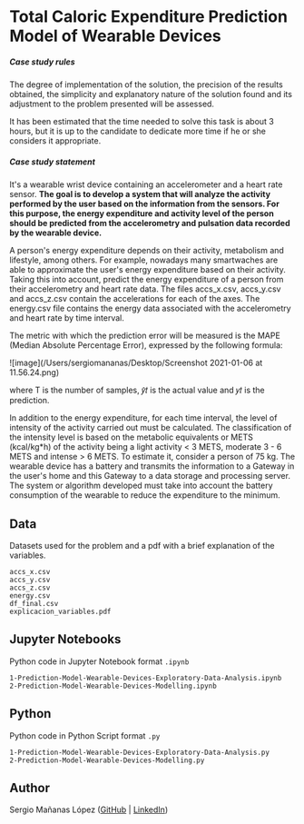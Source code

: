 # Total Caloric Expenditure Prediction Model of Wearable Devices

##### Case study rules
The degree of implementation of the solution, the precision of the results obtained, the simplicity and explanatory nature of the solution found and its adjustment to the problem presented will be assessed.

It has been estimated that the time needed to solve this task is about 3 hours, but it is up to the candidate to dedicate more time if he or she considers it appropriate.

##### Case study statement
It's a wearable wrist device containing an accelerometer and a heart rate sensor. __The goal is to develop a system that will analyze the activity performed by the user based on the information from the sensors. For this purpose, the energy expenditure and activity level of the person should be predicted from the accelerometry and pulsation data recorded by the wearable device.__

A person's energy expenditure depends on their activity, metabolism and lifestyle, among others. For example, nowadays many smartwaches are able to approximate the user's energy expenditure based on their activity. Taking this into account, predict the energy expenditure of a person from their accelerometry and heart rate data. The files accs_x.csv, accs_y.csv and accs_z.csv contain the accelerations for each of the axes. The energy.csv file contains the energy data associated with the accelerometry and heart rate by time interval. 

The metric with which the prediction error will be measured is the MAPE (Median Absolute Percentage Error), expressed by the following formula:

![image](/Users/sergiomananas/Desktop/Screenshot 2021-01-06 at 11.56.24.png)

where T is the number of samples, 𝑦̂𝑡 is the actual value and 𝑦𝑡 is the prediction.

In addition to the energy expenditure, for each time interval, the level of intensity of the activity carried out must be calculated. The classification of the intensity level is based on the metabolic equivalents or METS (kcal/kg*h) of the activity being a light activity < 3 METS, moderate 3 - 6 METS and intense > 6 METS. To estimate it, consider a person of 75 kg.
The wearable device has a battery and transmits the information to a Gateway in the user's home and this Gateway to a data storage and processing server. The system or algorithm developed must take into account the battery consumption of the wearable to reduce the expenditure to the minimum.

## Data

Datasets used for the problem and a pdf with a brief explanation of the variables.

	accs_x.csv
	accs_y.csv
	accs_z.csv
	energy.csv
	df_final.csv
	explicacion_variables.pdf

## Jupyter Notebooks

Python code in Jupyter Notebook format `.ipynb`

	1-Prediction-Model-Wearable-Devices-Exploratory-Data-Analysis.ipynb
	2-Prediction-Model-Wearable-Devices-Modelling.ipynb

## Python

Python code in Python Script format `.py`

	1-Prediction-Model-Wearable-Devices-Exploratory-Data-Analysis.py
	2-Prediction-Model-Wearable-Devices-Modelling.py

## Author
Sergio Mañanas López ([GitHub](https://github.com/sergiomlop) | [LinkedIn](https://www.linkedin.com/in/sergiomananaslopez/))  
